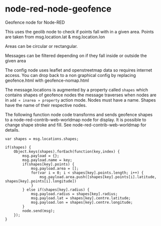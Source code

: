 node-red-node-geofence
======================

Geofence node for Node-RED

This uses the geolib node to check if points fall with in a given area. Points are 
taken from msg.location.lat & msg.location.lon

Areas can be circular or rectangular.

Messages can be filtered depending on if they fall inside or outside the given area

The config node uses leaflet and openstreetmap data so requires internet access. 
You can drop back to a non graphical config by replacing geofence.html with 
geofence-nomap.html

The message.locations is augmented by a property called `shapes` which contains shapes of
geofence nodes the message traverses when nodes are in `add « inarea » property` action mode.
Nodes must have a name. Shapes have the name of their respective nodes.

The following function node code transforms and sends geofence shapes to a node-red-contrib-web-worldmap node for display.
It is possible to change shape stroke and fill. See node-red-contrib-web-worldmap for details.

```
var shapes = msg.locations.shapes;

if(shapes) {
    Object.keys(shapes).forEach(function(key,index) {
        msg.payload = {};
        msg.payload.name = key;
        if(shapes[key].points) {
            msg.payload.area = [];
            for(var i = 0; i < shapes[key].points.length; i++) {
                msg.payload.area.push([shapes[key].points[i].latitude, shapes[key].points[i].longitude])
            }
        } else if(shapes[key].radius) {
            msg.payload.radius = shapes[key].radius;
            msg.payload.lat = shapes[key].centre.latitude;
            msg.payload.lon = shapes[key].centre.longitude;
        }
        node.send(msg);
    });
}
```
